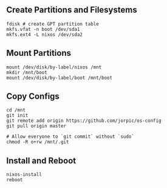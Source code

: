 
Create Partitions and Filesystems
---------------------------------

```
fdisk # create GPT partition table
mkfs.vfat -n boot /dev/sda1
mkfs.ext4 -L nixos /dev/sda2
```

Mount Partitions
----------------

```
mount /dev/disk/by-label/nixos /mnt
mkdir /mnt/boot
mount /dev/disk/by-label/boot /mnt/boot
```

Copy Configs
------------

```
cd /mnt
git init
git remote add origin https://github.com/jorpic/os-config
git pull origin master

# Allow everyone to `git commit` without `sudo`
chmod -R o+rw /mnt/.git
```

Install and Reboot
------------------

```
nixos-install
reboot
```
